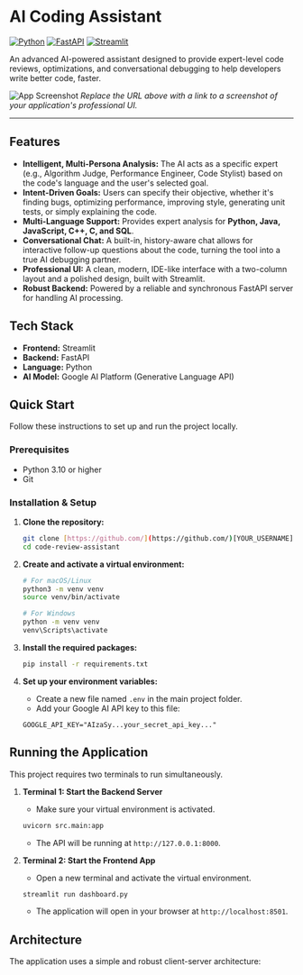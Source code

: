 # AI Coding Assistant

[![Python](https://img.shields.io/badge/Python-3.10+-blue?style=for-the-badge&logo=python)](https://www.python.org/)
[![FastAPI](https://img.shields.io/badge/FastAPI-Backend-green?style=for-the-badge&logo=fastapi)](https://fastapi.tiangolo.com/)
[![Streamlit](https://img.shields.io/badge/Streamlit-Frontend-red?style=for-the-badge&logo=streamlit)](https://streamlit.io/)

An advanced AI-powered assistant designed to provide expert-level code reviews, optimizations, and conversational debugging to help developers write better code, faster.

![App Screenshot](https://i.imgur.com/your-screenshot-url.png)
*Replace the URL above with a link to a screenshot of your application's professional UI.*

---

##  Features

* **Intelligent, Multi-Persona Analysis:** The AI acts as a specific expert (e.g., Algorithm Judge, Performance Engineer, Code Stylist) based on the code's language and the user's selected goal.
* **Intent-Driven Goals:** Users can specify their objective, whether it's finding bugs, optimizing performance, improving style, generating unit tests, or simply explaining the code.
* **Multi-Language Support:** Provides expert analysis for **Python, Java, JavaScript, C++, C, and SQL**.
* **Conversational Chat:** A built-in, history-aware chat allows for interactive follow-up questions about the code, turning the tool into a true AI debugging partner.
* **Professional UI:** A clean, modern, IDE-like interface with a two-column layout and a polished design, built with Streamlit.
* **Robust Backend:** Powered by a reliable and synchronous FastAPI server for handling AI processing.

## Tech Stack

* **Frontend:** Streamlit
* **Backend:** FastAPI
* **Language:** Python
* **AI Model:** Google AI Platform (Generative Language API)

## Quick Start

Follow these instructions to set up and run the project locally.

### Prerequisites

* Python 3.10 or higher
* Git

### Installation & Setup

1.  **Clone the repository:**
    ```bash
    git clone [https://github.com/](https://github.com/)[YOUR_USERNAME]/[YOUR_REPOSITORY_NAME].git
    cd code-review-assistant
    ```

2.  **Create and activate a virtual environment:**
    ```bash
    # For macOS/Linux
    python3 -m venv venv
    source venv/bin/activate

    # For Windows
    python -m venv venv
    venv\Scripts\activate
    ```

3.  **Install the required packages:**
    ```bash
    pip install -r requirements.txt
    ```

4.  **Set up your environment variables:**
    * Create a new file named `.env` in the main project folder.
    * Add your Google AI API key to this file:
    ```
    GOOGLE_API_KEY="AIzaSy...your_secret_api_key..."
    ```

## Running the Application

This project requires two terminals to run simultaneously.

1.  **Terminal 1: Start the Backend Server**
    * Make sure your virtual environment is activated.
    ```bash
    uvicorn src.main:app
    ```
    * The API will be running at `http://127.0.0.1:8000`.

2.  **Terminal 2: Start the Frontend App**
    * Open a new terminal and activate the virtual environment.
    ```bash
    streamlit run dashboard.py
    ```
    * The application will open in your browser at `http://localhost:8501`.

## Architecture

The application uses a simple and robust client-server architecture:
